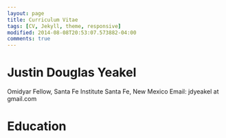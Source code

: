 ```yaml
---
layout: page
title: Curriculum Vitae
tags: [CV, Jekyll, theme, responsive]
modified: 2014-08-08T20:53:07.573882-04:00
comments: true
---
```

Justin Douglas Yeakel
=====================

Omidyar Fellow, Santa Fe Institute
Santa Fe, New Mexico
Email: jdyeakel at gmail.com

Education
=========
